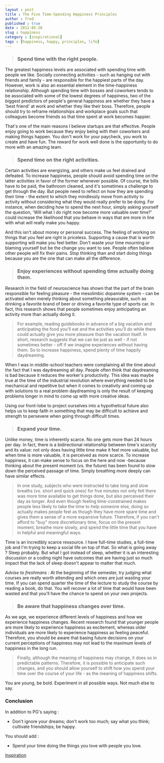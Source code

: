 ```yaml
---
layout : post
title : The Five Time-Spending Happiness Principles
author : fred
published : true
date : 2012-05-20
slug : happiness
category : [inspirational]
tags : [happiness, happy, principles, life]
---
```

> ### Spend time with the right people. 
The greatest happiness levels are associated with spending time with people we like. Socially connecting activities - such as hanging out with friends and family - are responsible for the happiest parts of the day. However, work is also an essential element in the time-happiness relationship. Although spending time with bosses and coworkers tends to be associated with some of the lowest degrees of happiness, two of the biggest predictors of people's general happiness are whether they have a 'best friend' at work and whether they like their boss. Therefore, people should try to reframe relationships and workplace goals such that colleagues become friends so that time spent at work becomes happier.

That's one of the main reasons I believe startups are that effective. People enjoy going to work because they enjoy being with their coworkers and making things happen. You don't work for your paycheck, you work to create and have fun. The reward for work well done is the opportunity to do more with an amazing team.

> ### Spend time on the right activities. 
Certain activities are energizing, and others make us feel drained and defeated. To increase happiness, people should avoid spending time on the latter activities in favor of the former whenever possible. Of course, the bills have to be paid, the bathroom cleaned, and it's sometimes a challenge to get through the day. But people need to reflect on how they are spending their time - the extent to which they mindlessly move from activity to activity without considering what they would really prefer to be doing. For instance, when deciding how to spend the next hour, simply asking yourself the question, 'Will what I do right now become more valuable over time?' could increase the likelihood that you behave in ways that are more in line with what will really make you happy.

And this isn't about money or personal success. The feeling of working on things that you feel are right is priceless. Supporting a cause that is worth supporting will make you feel better. Don't waste your time mourning or blaming yourself but be the change you want to see. People often believe other people will fix their pains. Stop thinking than and start doing things because you are the one that can make all the difference.

> ### Enjoy experiences without spending time actually doing them. 
Research in the field of neuroscience has shown that the part of the brain responsible for feeling pleasure - the mesolimbic dopamine system - can be activated when merely thinking about something pleasurable, such as drinking a favorite brand of beer or driving a favorite type of sports car. In fact, this research shows that people sometimes enjoy anticipating an activity more than actually doing it.

>For example, reading guidebooks in advance of a big vacation and anticipating the food you'll eat and the activities you'll do while there could actually give you more pleasure than the vacation itself. In short, research suggests that we can be just as well - if not sometimes better - off if we imagine experiences without having them. So to increase happiness, spend plenty of time happily daydreaming.

When I was in middle-school teachers were complaining all the time about the fact that I was daydreaming all day. People often think that daydreaming is bad because it reduces the worker's productivity. This idea was maybe true at the time of the industrial revolution where everything needed to be mechanical and repetitive but when it comes to creativity and coming up with solutions to a real problem daydreaming is only the result of keeping problems longer in mind to come up with more creative ideas.

Using our front-lobe to project ourselves into a hypothetical future also helps us to keep faith in something that may be difficult to achieve and strength to persevere when going through difficult times.

> ### Expand your time. 
Unlike money, time is inherently scarce. No one gets more than 24 hours per day. In fact, there is a bidirectional relationship between time's scarcity and its value: not only does having little time make it feel more valuable, but when time is more valuable, it is perceived as more scarce. To increase happiness, it can make sense to focus on the here and now -because thinking about the present moment (vs. the future) has been found to slow down the perceived passage of time. Simply breathing more deeply can have similar effects. 

>In one study, subjects who were instructed to take long and slow breaths (vs. short and quick ones) for five minutes not only felt there was more time available to get things done, but also perceived their day as longer. And even though feeling time-constrained makes people less likely to take the time to help someone else, doing so actually makes people feel as though they have more spare time and gives them a sense of a more expansive future. Therefore, if you can't afford to "buy" more discretionary time, focus on the present moment, breathe more slowly, and spend the little time that you have in helpful and meaningful ways.

Time is an incredibly scarce ressource. I have full-time studies, a full-time job and I'm trying to keep a social life on top of that. So what is going away ? Sleep probably. But what I got instead of sleep, whether it is an interesting discussion or  a coding night have outcomes that are having just so much impact that the lack of sleep doesn't appear to matter that much. 

*Advise to freshmans :* At the beginning of the semester, try judging what courses are really worth attending and which ones are just wasting your time. If you can spend quarter the time of the lecture to study the course by reading a book, do that. You will recover a lot of time that would have been wasted and that you'll have the chance to spend on your own projects. 

> ### Be aware that happiness changes over time. 
As we age, we experience different levels of happiness and how we experience happiness changes. Recent research found that younger people are more likely to experience happiness as excitement, whereas older individuals are more likely to experience happiness as feeling peaceful. Therefore, you should be aware that basing future decisions on your current perceptions of happiness may not lead to the maximum levels of happiness in the long run.

>Finally, although the meaning of happiness may change, it does so in predictable patterns. Therefore, it is possible to anticipate such changes, and you should allow yourself to shift how you spend your time over the course of your life - as the meaning of happiness shifts.

You are young, be bold. Experiment in all possible ways. Not much else to say.

### Conclusion
In addition to PG's saying :

- Don't ignore your dreams; don't work too much; say what you think; cultivate friendships; be happy. 

You should add :

- Spend your time doing the things you love with people you love. 

[Inspiration](http://cl.ly/Gvfn)

